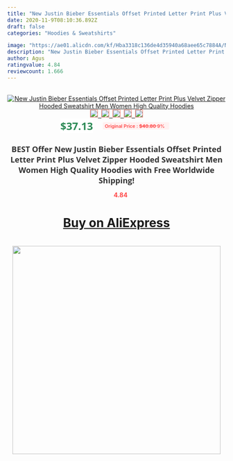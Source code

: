 ```yaml
---
title: "New Justin Bieber Essentials Offset Printed Letter Print Plus Velvet Zipper Hooded Sweatshirt Men Women High Quality Hoodies"
date: 2020-11-9T08:10:36.892Z
draft: false
categories: "Hoodies & Sweatshirts"

image: "https://ae01.alicdn.com/kf/Hba3318c136de4d35940a68aee65c7884A/New-Justin-Bieber-Essentials-Offset-Printed-Letter-Print-Plus-Velvet-Zipper-Hooded-Sweatshirt-Men-Women-High.jpg"
description: "New Justin Bieber Essentials Offset Printed Letter Print Plus Velvet Zipper Hooded Sweatshirt Men Women High Quality Hoodies"
author: Agus
ratingvalue: 4.84
reviewcount: 1.666
---
```

<br>
<div style="text-align: center;">
<a href="https://s.click.aliexpress.com/e/_Aaz5FP" target="_blank" rel="nofollow noopener noreferrer"><img alt="New Justin Bieber Essentials Offset Printed Letter Print Plus Velvet Zipper Hooded Sweatshirt Men Women High Quality Hoodies" class="magnifier-image" src="https://ae01.alicdn.com/kf/Hba3318c136de4d35940a68aee65c7884A/New-Justin-Bieber-Essentials-Offset-Printed-Letter-Print-Plus-Velvet-Zipper-Hooded-Sweatshirt-Men-Women-High.jpg_640x640.jpg">
<br>
<img style="border:1px solid salmon" src="https://ae01.alicdn.com/kf/Hba3318c136de4d35940a68aee65c7884A/New-Justin-Bieber-Essentials-Offset-Printed-Letter-Print-Plus-Velvet-Zipper-Hooded-Sweatshirt-Men-Women-High.jpg_120x120.jpg">&nbsp;&nbsp;<img style="border:1px solid salmon" src="https://ae01.alicdn.com/kf/H9eee89f6dcac41dfbd316003bc287f04A/New-Justin-Bieber-Essentials-Offset-Printed-Letter-Print-Plus-Velvet-Zipper-Hooded-Sweatshirt-Men-Women-High.jpg_120x120.jpg">&nbsp;&nbsp;<img style="border:1px solid salmon" src="https://ae01.alicdn.com/kf/H70fed6345448437e8b5ae0d80674b25bK/New-Justin-Bieber-Essentials-Offset-Printed-Letter-Print-Plus-Velvet-Zipper-Hooded-Sweatshirt-Men-Women-High.jpg_120x120.jpg">&nbsp;&nbsp;<img style="border:1px solid salmon" src="https://ae01.alicdn.com/kf/H8d82d26a898c4554b088863feeafb514L/New-Justin-Bieber-Essentials-Offset-Printed-Letter-Print-Plus-Velvet-Zipper-Hooded-Sweatshirt-Men-Women-High.jpg_120x120.jpg">&nbsp;&nbsp;<img style="border:1px solid salmon" src="https://ae01.alicdn.com/kf/He40a378066114114b02df6ba63ffaba2K/New-Justin-Bieber-Essentials-Offset-Printed-Letter-Print-Plus-Velvet-Zipper-Hooded-Sweatshirt-Men-Women-High.jpg_120x120.jpg"></a></div><br0>
<div style="text-align: center;"><span style="background-color: white; border: 0px; box-sizing: border-box; color: seagreen; display: inline-block; font-family: &quot;open sans&quot; , &quot;arial&quot; , &quot;helvetica&quot; , sans-serif , &quot;heiti&quot;; font-size: 24px; font-stretch: inherit; font-weight: 700; line-height: inherit; margin: 0px 10px 0px 0px; padding: 0px; vertical-align: middle;">$37.13 </span>
<span style="background: rgb(255 , 241 , 241); border-radius: 3px; border: 0px; box-sizing: border-box; color: #ff4747; display: inline-block; font-family: inherit; font-size: 12px; font-stretch: inherit; font-style: inherit; font-variant: inherit; font-weight: 600; line-height: inherit; margin: 0px; padding: 2px 5px; transform: scale(0.9); vertical-align: middle;">Original Price : <b style="text-decoration: line-through;">$40.80 </b> 9%&nbsp;&nbsp;</span></div>
<h1 style="color: #333333; display: inline-block; font-family: &quot;open sans&quot; , &quot;arial&quot; , &quot;helvetica&quot; , sans-serif , &quot;heiti&quot;; font-size: 18px; font-stretch: inherit; font-weight: 700; text-align: center;">BEST Offer New Justin Bieber Essentials Offset Printed Letter Print Plus Velvet Zipper Hooded Sweatshirt Men Women High Quality Hoodies with Free Worldwide Shipping!</h1>
<div style="color: #ff4747; text-align: center;">
<img src="https://4.bp.blogspot.com/-M0ZcTcb-5uY/XleCXlxnR4I/AAAAAAAAAEc/OrjgMkXV1oMQFaCRZj5HQwOCBcu3w1FegCPcBGAYYCw/s1600/star.png" style="height: 15px;">&nbsp;<b>4.84</b></div>
<div class="button_cont" align="center"><a class="buynow_a" href="https://s.click.aliexpress.com/e/_Aaz5FP" target="_blank" rel="nofollow noopener noreferrer"><H1>Buy on AliExpress</H1></a></div><br>
<div class="separator" style="clear: both; text-align: center;">
<img src="https://lh3.googleusercontent.com/-pTy5HemUv9M/XlePHvY0dAI/AAAAAAAAAE4/0nX5iRUoIWY8eMW9Dpxeirr157OZliDIgCLcBGAsYHQ/s1600/badge.gif" width="480">
</div>
